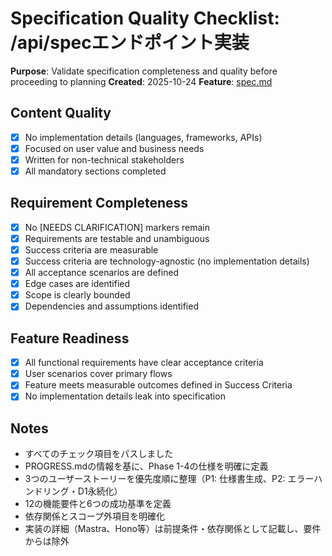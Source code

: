 # Specification Quality Checklist: /api/specエンドポイント実装

**Purpose**: Validate specification completeness and quality before proceeding to planning
**Created**: 2025-10-24
**Feature**: [spec.md](../spec.md)

## Content Quality

- [x] No implementation details (languages, frameworks, APIs)
- [x] Focused on user value and business needs
- [x] Written for non-technical stakeholders
- [x] All mandatory sections completed

## Requirement Completeness

- [x] No [NEEDS CLARIFICATION] markers remain
- [x] Requirements are testable and unambiguous
- [x] Success criteria are measurable
- [x] Success criteria are technology-agnostic (no implementation details)
- [x] All acceptance scenarios are defined
- [x] Edge cases are identified
- [x] Scope is clearly bounded
- [x] Dependencies and assumptions identified

## Feature Readiness

- [x] All functional requirements have clear acceptance criteria
- [x] User scenarios cover primary flows
- [x] Feature meets measurable outcomes defined in Success Criteria
- [x] No implementation details leak into specification

## Notes

- すべてのチェック項目をパスしました
- PROGRESS.mdの情報を基に、Phase 1-4の仕様を明確に定義
- 3つのユーザーストーリーを優先度順に整理（P1: 仕様書生成、P2: エラーハンドリング・D1永続化）
- 12の機能要件と6つの成功基準を定義
- 依存関係とスコープ外項目を明確化
- 実装の詳細（Mastra、Hono等）は前提条件・依存関係として記載し、要件からは除外
